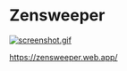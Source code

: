 # Zensweeper

[![screenshot.gif](https://i.postimg.cc/vZKhXvY0/screenshot.gif)](https://zensweeper.web.app/)

https://zensweeper.web.app/

